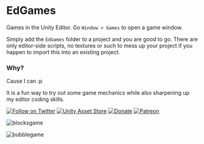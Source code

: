# EdGames

Games in the Unity Editor. Go `Window > Games` to open a game window.

Simply add the `EdGames` folder to a project and you are good to go. There are only editor-side scripts, no textures or such to mess up your project if you happen to import this into an existing project.

### Why?

Cause I can :p

It is a fun way to try out some game mechanics while also sharpening up my editor coding skills.

[![Follow on Twitter](http://www.plyoung.com/img/buttons/twitter_s.png)](https://twitter.com/pl_young) 
[![Unity Asset Store](http://www.plyoung.com/img/buttons/assetstore_s.png)](https://assetstore.unity.com/publishers/380) 
[![Donate](http://www.plyoung.com/img/buttons/paypal_s.png)](https://www.paypal.me/plyoung) 
[![Patreon](http://www.plyoung.com/img/buttons/patreon_s.png)](https://www.patreon.com/plyoung) 

![blocksgame](https://user-images.githubusercontent.com/837362/29765355-23663ad2-8bdb-11e7-9d7e-d503792d114e.gif)

![bubblegame](https://user-images.githubusercontent.com/837362/30164267-28dcfc7c-93dc-11e7-8280-98ab9a1f9672.gif)

